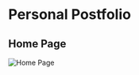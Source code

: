 # Personal Postfolio

## Home Page
![Home Page](https://github.com/malak-elbanna/personal-postfolio/blob/main/Screenshots/home%20page.png)

